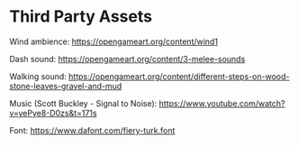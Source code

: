 # Third Party Assets

Wind ambience: https://opengameart.org/content/wind1

Dash sound: https://opengameart.org/content/3-melee-sounds

Walking sound: https://opengameart.org/content/different-steps-on-wood-stone-leaves-gravel-and-mud

Music (Scott Buckley - Signal to Noise): https://www.youtube.com/watch?v=yePye8-D0zs&t=171s

Font: https://www.dafont.com/fiery-turk.font
